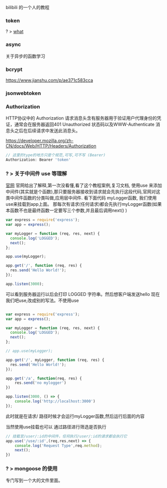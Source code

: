 bilibili 的一个人的教程


### token 
? > [what](https://blog.csdn.net/qq_40884473/article/details/78442377)

### async
关于异步的函数学习


### bcrypt
https://www.jianshu.com/p/ae371c583cca

### jsonwebtoken
[](https://www.ruanyifeng.com/blog/2018/07/json_web_token-tutorial.html)
[](https://segmentfault.com/a/1190000009494020)


### Authorization  

HTTP协议中的 Authorization 请求消息头含有服务器用于验证用户代理身份的凭证，通常会在服务器返回401 Unauthorized 状态码以及WWW-Authenticate 消息头之后在后续请求中发送此消息头。

https://developer.mozilla.org/zh-CN/docs/Web/HTTP/Headers/Authorization

```js
// 这里的type的地方只是个规范,可写,可不写 (Bearer)
Authorization: Bearer 'token'


```

### ? > 关于中间件 use 等理解

[官网](https://expressjs.com/zh-cn/guide/using-middleware.html)
官网给出了解释,第一次没看懂,看了这个教程案例,复习文档,
使用use 来添加中间件(其实就是个函数),那只要服务器接收到请求就会先执行这段代码,官网对这类中间件函数的分类叫做,应用层中间件.
看下面代码 myLogger函数, 我们使用use来挂载到app上面。
那每次有请求(任何请求)都会先执行myLogger函数(如果本函数不也是最终函数一定要写三个参数,并且最后调用next() )
```js   app2.js
var express = require('express');
var app = express();

var myLogger = function (req, res, next) {
  console.log('LOGGED');
  next();
};

app.use(myLogger);

app.get('/', function (req, res) {
  res.send('Hello World!');
});

app.listen(3000);

```
可以看到服务器运行以后会打印 LOGGED 字符串。然后想客户端发送hello
现在我们吧use,改成别的写法。不使用use

```js

var express = require('express');
var app = express();

var myLogger = function (req, res, next) {
  console.log('LOGGED');
  next();
};

// app.use(myLogger);

app.get('/', myLogger, function (req, res) {
  res.send('Hello World!');
});

app.get('/a', function(req, res) {
    res.send('no mylogger')
})

app.listen(3000, () => {
    console.log('http://localhost:3000')
});

```
此时就是在请求/ 路径时候才会运行myLogger函数,然后运行后面的内容

当然使用use挂载也可以 通过路径进行筛选是否执行
``` js
// 挂载至/user/:id的中间件，任何执行/user/:id的请求都会执行它
app.use('/use/:id',(req,res,next) => {
    console.log('Request Type',req.method);
    next();
})
```



### ?  > mongoose 的使用
专门写到一个大的文件里面。


